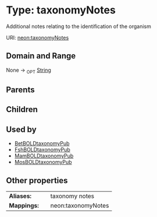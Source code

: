 
# Type: taxonomyNotes


Additional notes relating to the identification of the organism

URI: [neon:taxonomyNotes](https://data.neonscience.org/taxonomyNotes)


## Domain and Range

None ->  <sub>OPT</sub> [String](types/String.md)

## Parents


## Children


## Used by

 * [BetBOLDtaxonomyPub](BetBOLDtaxonomyPub.md)
 * [FshBOLDtaxonomyPub](FshBOLDtaxonomyPub.md)
 * [MamBOLDtaxonomyPub](MamBOLDtaxonomyPub.md)
 * [MosBOLDtaxonomyPub](MosBOLDtaxonomyPub.md)

## Other properties

|  |  |  |
| --- | --- | --- |
| **Aliases:** | | taxonomy notes |
| **Mappings:** | | neon:taxonomyNotes |

